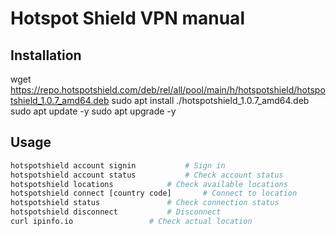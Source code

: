 # Hotspot Shield VPN manual

## Installation

wget https://repo.hotspotshield.com/deb/rel/all/pool/main/h/hotspotshield/hotspotshield_1.0.7_amd64.deb
sudo apt install ./hotspotshield_1.0.7_amd64.deb
sudo apt update -y
sudo apt upgrade -y

## Usage
```sh
hotspotshield account signin		   # Sign in
hotspotshield account status		   # Check account status
hotspotshield locations			   # Check available locations
hotspotshield connect [country code]	   # Connect to location
hotspotshield status			   # Check connection status
hotspotshield disconnect		   # Disconnect
curl ipinfo.io				   # Check actual location
``` 
